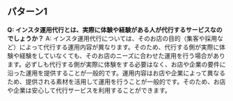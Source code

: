 ## パターン1

**Q: インスタ運用代行とは、実際に体験や経験がある人が代行するサービスなのでしょうか？**
A: インスタ運用代行については、そのお店の目的（集客や採用など）によって代行する運用内容が異なります。そのため、代行する側が実際に体験や経験をしていなくても、そのお店のニーズに合わせた運用を行う場合があります。必ずしも代行する側が実際に体験をする必要はなく、お店や企業の要件に沿った運用を提供することが一般的です。運用内容はお店や企業によって異なるため、提供される素材を活用して運用を行うことが一般的です。そのため、お店や企業は安心して代行サービスを利用することができます。
